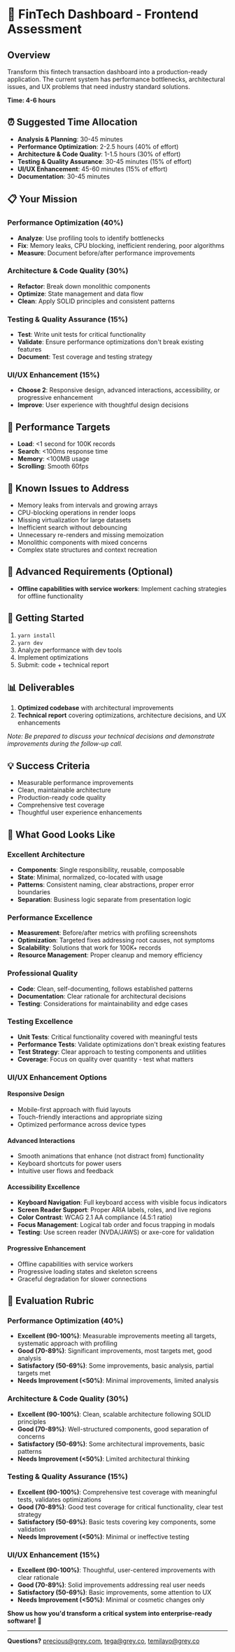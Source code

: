# 🚀 FinTech Dashboard - Frontend Assessment

## Overview

Transform this fintech transaction dashboard into a production-ready application. The current system has performance bottlenecks, architectural issues, and UX problems that need industry standard solutions.

**Time: 4-6 hours**

## ⏰ Suggested Time Allocation

- **Analysis & Planning**: 30-45 minutes
- **Performance Optimization**: 2-2.5 hours (40% of effort)
- **Architecture & Code Quality**: 1-1.5 hours (30% of effort)
- **Testing & Quality Assurance**: 30-45 minutes (15% of effort)
- **UI/UX Enhancement**: 45-60 minutes (15% of effort)
- **Documentation**: 30-45 minutes

## 📋 Your Mission

### Performance Optimization (40%)

- **Analyze**: Use profiling tools to identify bottlenecks
- **Fix**: Memory leaks, CPU blocking, inefficient rendering, poor algorithms
- **Measure**: Document before/after performance improvements

### Architecture & Code Quality (30%)

- **Refactor**: Break down monolithic components
- **Optimize**: State management and data flow
- **Clean**: Apply SOLID principles and consistent patterns

### Testing & Quality Assurance (15%)

- **Test**: Write unit tests for critical functionality
- **Validate**: Ensure performance optimizations don't break existing features
- **Document**: Test coverage and testing strategy

### UI/UX Enhancement (15%)

- **Choose 2**: Responsive design, advanced interactions, accessibility, or progressive enhancement
- **Improve**: User experience with thoughtful design decisions

## 🎯 Performance Targets

- **Load**: <1 second for 100K records
- **Search**: <100ms response time
- **Memory**: <100MB usage
- **Scrolling**: Smooth 60fps

## 🚨 Known Issues to Address

- Memory leaks from intervals and growing arrays
- CPU-blocking operations in render loops
- Missing virtualization for large datasets
- Inefficient search without debouncing
- Unnecessary re-renders and missing memoization
- Monolithic components with mixed concerns
- Complex state structures and context recreation

## 🚀 Advanced Requirements (Optional)

- **Offline capabilities with service workers**: Implement caching strategies for offline functionality

## 🚀 Getting Started

1. `yarn install`
2. `yarn dev`
3. Analyze performance with dev tools
4. Implement optimizations
5. Submit: code + technical report

## 📊 Deliverables

1. **Optimized codebase** with architectural improvements
2. **Technical report** covering optimizations, architecture decisions, and UX enhancements

_Note: Be prepared to discuss your technical decisions and demonstrate improvements during the follow-up call._

## 💡 Success Criteria

- Measurable performance improvements
- Clean, maintainable architecture
- Production-ready code quality
- Comprehensive test coverage
- Thoughtful user experience enhancements

## 🎯 What Good Looks Like

### **Excellent Architecture**

- **Components**: Single responsibility, reusable, composable
- **State**: Minimal, normalized, co-located with usage
- **Patterns**: Consistent naming, clear abstractions, proper error boundaries
- **Separation**: Business logic separate from presentation logic

### **Performance Excellence**

- **Measurement**: Before/after metrics with profiling screenshots
- **Optimization**: Targeted fixes addressing root causes, not symptoms
- **Scalability**: Solutions that work for 100K+ records
- **Resource Management**: Proper cleanup and memory efficiency

### **Professional Quality**

- **Code**: Clean, self-documenting, follows established patterns
- **Documentation**: Clear rationale for architectural decisions
- **Testing**: Considerations for maintainability and edge cases

### **Testing Excellence**

- **Unit Tests**: Critical functionality covered with meaningful tests
- **Performance Tests**: Validate optimizations don't break existing features
- **Test Strategy**: Clear approach to testing components and utilities
- **Coverage**: Focus on quality over quantity - test what matters

### **UI/UX Enhancement Options**

#### **Responsive Design**

- Mobile-first approach with fluid layouts
- Touch-friendly interactions and appropriate sizing
- Optimized performance across device types

#### **Advanced Interactions**

- Smooth animations that enhance (not distract from) functionality
- Keyboard shortcuts for power users
- Intuitive user flows and feedback

#### **Accessibility Excellence**

- **Keyboard Navigation**: Full keyboard access with visible focus indicators
- **Screen Reader Support**: Proper ARIA labels, roles, and live regions
- **Color Contrast**: WCAG 2.1 AA compliance (4.5:1 ratio)
- **Focus Management**: Logical tab order and focus trapping in modals
- **Testing**: Use screen reader (NVDA/JAWS) or axe-core for validation

#### **Progressive Enhancement**

- Offline capabilities with service workers
- Progressive loading states and skeleton screens
- Graceful degradation for slower connections

## 📏 Evaluation Rubric

### **Performance Optimization (40%)**

- **Excellent (90-100%)**: Measurable improvements meeting all targets, systematic approach with profiling
- **Good (70-89%)**: Significant improvements, most targets met, good analysis
- **Satisfactory (50-69%)**: Some improvements, basic analysis, partial targets met
- **Needs Improvement (<50%)**: Minimal improvements, limited analysis

### **Architecture & Code Quality (30%)**

- **Excellent (90-100%)**: Clean, scalable architecture following SOLID principles
- **Good (70-89%)**: Well-structured components, good separation of concerns
- **Satisfactory (50-69%)**: Some architectural improvements, basic patterns
- **Needs Improvement (<50%)**: Limited architectural thinking

### **Testing & Quality Assurance (15%)**

- **Excellent (90-100%)**: Comprehensive test coverage with meaningful tests, validates optimizations
- **Good (70-89%)**: Good test coverage for critical functionality, clear test strategy
- **Satisfactory (50-69%)**: Basic tests covering key components, some validation
- **Needs Improvement (<50%)**: Minimal or ineffective testing

### **UI/UX Enhancement (15%)**

- **Excellent (90-100%)**: Thoughtful, user-centered improvements with clear rationale
- **Good (70-89%)**: Solid improvements addressing real user needs
- **Satisfactory (50-69%)**: Basic improvements, some attention to UX
- **Needs Improvement (<50%)**: Minimal or cosmetic changes only

**Show us how you'd transform a critical system into enterprise-ready software!** 🚀

---

**Questions?** precious@grey.com, tega@grey.co, temilayo@grey.co
